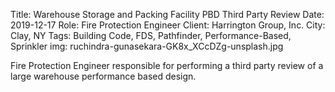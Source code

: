 Title: Warehouse Storage and Packing Facility PBD Third Party Review
Date: 2019-12-17
Role: Fire Protection Engineer
Client: Harrington Group, Inc.
City: Clay, NY
Tags: Building Code, FDS, Pathfinder, Performance-Based, Sprinkler
img: ruchindra-gunasekara-GK8x_XCcDZg-unsplash.jpg

Fire Protection Engineer responsible for performing a third party review of a large warehouse performance based design. 